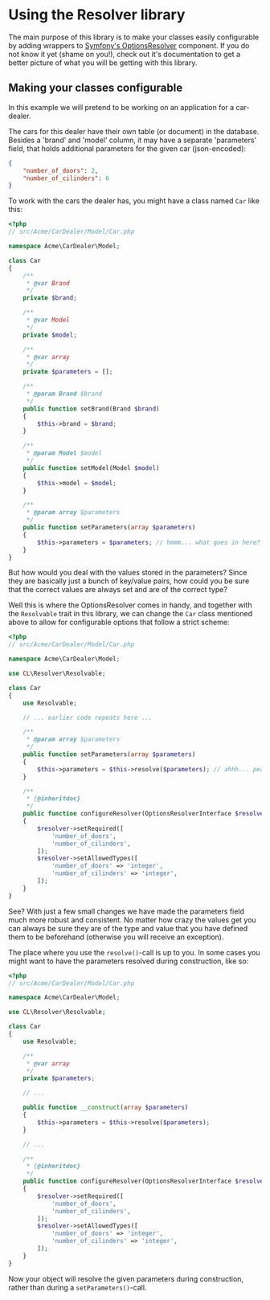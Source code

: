 # Using the Resolver library

The main purpose of this library is to make your classes easily configurable by adding wrappers to [Symfony's OptionsResolver](https://github.com/symfony/options-resolver)
component. If you do not know it yet (shame on you!), check out it's documentation to get a better picture of what you
will be getting with this library.


## Making your classes configurable

In this example we will pretend to be working on an application for a car-dealer.

The cars for this dealer have their own table (or document) in the database. Besides a 'brand' and 'model' column,
 it may have a separate 'parameters' field, that holds additional parameters for the given car (json-encoded):

```json
{
    "number_of_doors": 2,
    "number_of_cilinders": 6
}
```

To work with the cars the dealer has, you might have a class named `Car` like this:
```php
<?php
// src/Acme/CarDealer/Model/Car.php

namespace Acme\CarDealer\Model;

class Car
{
    /**
     * @var Brand
     */
    private $brand;

    /**
     * @var Model
     */
    private $model;

    /**
     * @var array
     */
    private $parameters = [];

    /**
     * @param Brand $brand
     */
    public function setBrand(Brand $brand)
    {
        $this->brand = $brand;
    }

    /**
     * @param Model $model
     */
    public function setModel(Model $model)
    {
        $this->model = $model;
    }

    /**
     * @param array $parameters
     */
    public function setParameters(array $parameters)
    {
        $this->parameters = $parameters; // hmmm... what goes in here?
    }
}

```

But how would you deal with the values stored in the parameters? Since they are basically just a bunch of key/value
pairs, how could you be sure that the correct values are always set and are of the correct type?

Well this is where the OptionsResolver comes in handy, and together with the `Resolvable` trait in this library, we can
change the `Car` class mentioned above to allow for configurable options that follow a strict scheme:

```php
<?php
// src/Acme/CarDealer/Model/Car.php

namespace Acme\CarDealer\Model;

use CL\Resolver\Resolvable;

class Car
{
    use Resolvable;

    // ... earlier code repeats here ...

    /**
     * @param array $parameters
     */
    public function setParameters(array $parameters)
    {
        $this->parameters = $this->resolve($parameters); // ahhh... peace at last!
    }

    /**
     * {@inheritdoc}
     */
    public function configureResolver(OptionsResolverInterface $resolver)
    {
        $resolver->setRequired([
            'number_of_doors',
            'number_of_cilinders',
        ]);
        $resolver->setAllowedTypes([
            'number_of_doors' => 'integer',
            'number_of_cilinders' => 'integer',
        ]);
    }
}

```

See? With just a few small changes we have made the parameters field much more robust and consistent. No matter how
crazy the values get you can always be sure they are of the type and value that you have defined them to be beforehand
(otherwise you will receive an exception).

The place where you use the `resolve()`-call is up to you. In some cases you might want to have the parameters resolved
during construction, like so:

```php
<?php
// src/Acme/CarDealer/Model/Car.php

namespace Acme\CarDealer\Model;

use CL\Resolver\Resolvable;

class Car
{
    use Resolvable;

    /**
     * @var array
     */
    private $parameters;

    // ...

    public function __construct(array $parameters)
    {
        $this->parameters = $this->resolve($parameters);
    }

    // ...

    /**
     * {@inheritdoc}
     */
    public function configureResolver(OptionsResolverInterface $resolver)
    {
        $resolver->setRequired([
            'number_of_doors',
            'number_of_cilinders',
        ]);
        $resolver->setAllowedTypes([
            'number_of_doors' => 'integer',
            'number_of_cilinders' => 'integer',
        ]);
    }
}

```

Now your object will resolve the given parameters during construction, rather than during a `setParameters()`-call.

